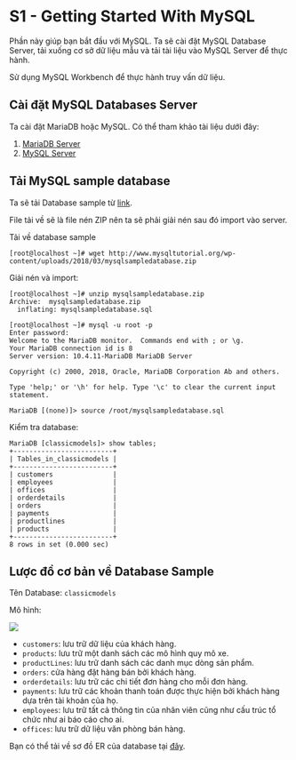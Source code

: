 # S1 - Getting Started With MySQL

Phần này giúp bạn bắt đầu với MySQL. Ta sẽ cài đặt MySQL Database Server, tải xuống cơ sở dữ liệu mẫu và tải tài liệu vào MySQL Server để thực hành.

Sử dụng MySQL Workbench để thực hành truy vấn dữ liệu.

## Cài đặt MySQL Databases Server
Ta cài đặt MariaDB hoặc MySQL.
Có thể tham khảo tài liệu dưới đây:
1. [MariaDB Server](https://github.com/danghai1996/Linux/blob/master/DatabaseServer/MariaDB.md)
2. [MySQL Server](https://github.com/danghai1996/Linux/blob/master/DatabaseServer/MySQL.md)


## Tải MySQL sample database
Ta sẽ tải Database sample từ [link](http://www.mysqltutorial.org/wp-content/uploads/2018/03/mysqlsampledatabase.zip).

File tải về sẽ là file nén ZIP nên ta sẽ phải giải nén sau đó import vào server.

Tải về database sample
```
[root@localhost ~]# wget http://www.mysqltutorial.org/wp-content/uploads/2018/03/mysqlsampledatabase.zip
```

Giải nén và import:
```
[root@localhost ~]# unzip mysqlsampledatabase.zip
Archive:  mysqlsampledatabase.zip
  inflating: mysqlsampledatabase.sql

[root@localhost ~]# mysql -u root -p
Enter password:
Welcome to the MariaDB monitor.  Commands end with ; or \g.
Your MariaDB connection id is 8
Server version: 10.4.11-MariaDB MariaDB Server

Copyright (c) 2000, 2018, Oracle, MariaDB Corporation Ab and others.

Type 'help;' or '\h' for help. Type '\c' to clear the current input statement.

MariaDB [(none)]> source /root/mysqlsampledatabase.sql
```

Kiểm tra database:
```
MariaDB [classicmodels]> show tables;
+-------------------------+
| Tables_in_classicmodels |
+-------------------------+
| customers               |
| employees               |
| offices                 |
| orderdetails            |
| orders                  |
| payments                |
| productlines            |
| products                |
+-------------------------+
8 rows in set (0.000 sec)
```

## Lược đồ cơ bản về Database Sample
Tên Database: `classicmodels`

Mô hình:

<img src = "https://i.imgur.com/mNOro37.png">

- `customers`: lưu trữ dữ liệu của khách hàng.
- `products`: lưu trữ một danh sách các mô hình quy mô xe.
- `productLines`: lưu trữ danh sách các danh mục dòng sản phẩm.
- `orders`: cửa hàng đặt hàng bán bởi khách hàng.
- `orderdetails`: lưu trữ các chi tiết đơn hàng cho mỗi đơn hàng.
- `payments`: lưu trữ các khoản thanh toán được thực hiện bởi khách hàng dựa trên tài khoản của họ.
- `employees`: lưu trữ tất cả thông tin của nhân viên cũng như cấu trúc tổ chức như ai báo cáo cho ai.
- `offices`: lưu trữ dữ liệu văn phòng bán hàng.

Bạn có thể tải về sơ đồ ER của database tại [đây](
http://www.mysqltutorial.org/wp-content/uploads/2018/04/MySQL-Sample-Database-Diagram-PDF-A4.pdf).